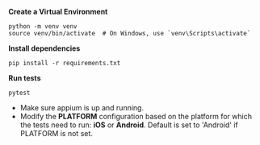 **Create a Virtual Environment**

    python -m venv venv
    source venv/bin/activate  # On Windows, use `venv\Scripts\activate`

**Install dependencies**

    pip install -r requirements.txt

**Run tests**

    pytest

 - Make sure appium is up and running.
 - Modify the **PLATFORM** configuration based on the platform for which the tests need to run: **iOS** or **Android**. Default is set to 'Android' if PLATFORM is not set.